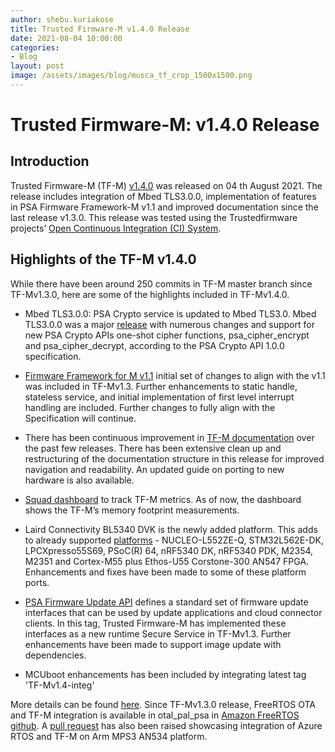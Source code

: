 ```yaml
---
author: shebu.kuriakose
title: Trusted Firmware-M v1.4.0 Release 
date: 2021-08-04 10:00:00
categories:
- Blog
layout: post
image: /assets/images/blog/musca_tf_crop_1500x1500.png
---
```


**Trusted Firmware-M: v1.4.0 Release**
=====================================================

Introduction
------------

Trusted Firmware-M (TF-M) [v1.4.0](https://git.trustedfirmware.org/TF-M/trusted-firmware-m.git/tree/docs/releases/1.4.0.rst) was released on 04 th August 2021. The release includes integration of
Mbed TLS3.0.0, implementation of features in PSA Firmware Framework-M v1.1 and improved
documentation since the last release v1.3.0. This release was tested using the Trustedfirmware projects’
[Open Continuous Integration (CI) System](https://ci.trustedfirmware.org/).

Highlights of the TF-M v1.4.0 
---------------------------

While there have been around 250 commits in TF-M master branch since TF-Mv1.3.0, here are some of
the highlights included in TF-Mv1.4.0.

-   Mbed TLS3.0.0: PSA Crypto service is updated to Mbed TLS3.0. Mbed TLS3.0.0 was a major [release](https://www.trustedfirmware.org/blog/mbed-tls-30/)
with numerous changes and support for new PSA Crypto APIs one-shot cipher functions,
psa_cipher_encrypt and psa_cipher_decrypt, according to the PSA Crypto API 1.0.0 specification.

-   [Firmware Framework for M v1.1](https://developer.arm.com/documentation/aes0039/latest) initial set of changes to align with the v1.1 was included in TF-Mv1.3. Further enhancements to static handle, stateless service, and initial implementation of first level interrupt handling are included. Further changes to fully align with the Specification will continue. 

-   There has been continuous improvement in [TF-M documentation](https://tf-m-user-guide.trustedfirmware.org/) over the past few releases. There has been extensive clean up and restructuring of the documentation structure in this release for improved navigation and readability. An updated guide on porting to new hardware is also available.

-   [Squad dashboard](https://tf-m-user-guide.trustedfirmware.org/docs/integration_guide/SQUAD_Dashboard.html) to track TF-M metrics. As of now, the dashboard shows the TF-M’s memory footprint measurements. 

-   Laird Connectivity BL5340 DVK is the newly added platform. This adds to already supported [platforms](https://tf-m-user-guide.trustedfirmware.org/platform/ext/index.html) - NUCLEO-L552ZE-Q, STM32L562E-DK, LPCXpresso55S69, PSoC(R) 64, nRF5340 DK, nRF5340 PDK, M2354, M2351 and Cortex-M55 plus Ethos-U55 Corstone-300 AN547 FPGA. Enhancements and fixes have been made to some of these platform ports.

-   [PSA Firmware Update API](https://developer.arm.com/documentation/ihi0093/latest/) defines a standard set of firmware update interfaces that can be used by update applications and cloud connector clients. In this tag, Trusted Firmware-M has implemented these interfaces as a new runtime Secure Service in TF-Mv1.3. Further enhancements have been made to support image update with dependencies.

-   MCUboot enhancements has been included by integrating latest tag 'TF-Mv1.4-integ'

More details can be found [here](https://tf-m-user-guide.trustedfirmware.org/docs/releases/1.4.0.html). Since TF-Mv1.3.0 release, FreeRTOS OTA and TF-M integration is available in otal_pal_psa in [Amazon FreeRTOS github](https://github.com/aws/amazon-freertos/tree/main/libraries/abstractions). A [pull request](https://github.com/azure-rtos/getting-started/pull/264) has also been raised showcasing integration of Azure RTOS and TF-M on Arm MPS3 AN534 platform. 
